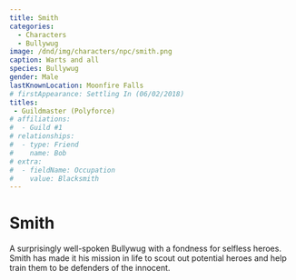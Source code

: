 ```yaml
---
title: Smith
categories:
  - Characters
  - Bullywug
image: /dnd/img/characters/npc/smith.png
caption: Warts and all
species: Bullywug
gender: Male
lastKnownLocation: Moonfire Falls
# firstAppearance: Settling In (06/02/2018)
titles:
 - Guildmaster (Polyforce)
# affiliations:
#  - Guild #1
# relationships:
#  - type: Friend
#    name: Bob
# extra:
#  - fieldName: Occupation
#    value: Blacksmith
---
```


# Smith

A surprisingly well-spoken Bullywug with a fondness for selfless heroes. Smith has made it his mission in life to scout out potential heroes and help train them to be defenders of the innocent.